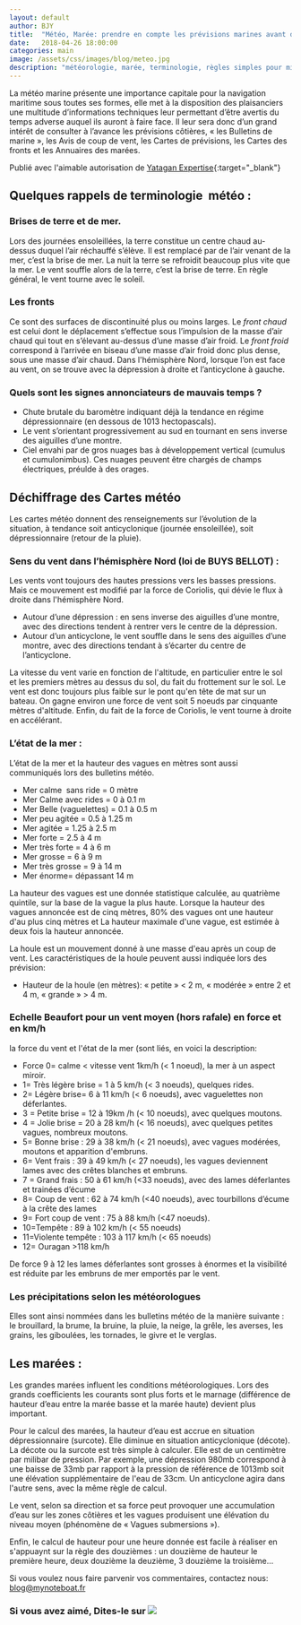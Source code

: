 ```yaml
---
layout: default
author: BJY
title:  "Météo, Marée: prendre en compte les prévisions marines avant de naviguer ?"
date:   2018-04-26 18:00:00
categories: main
image: /assets/css/images/blog/meteo.jpg
description: "météorologie, marée, terminologie, règles simples pour mieux naviguer"
---
```

La météo marine présente une importance capitale pour la navigation maritime sous toutes ses formes, elle met à la disposition des plaisanciers une multitude d’informations techniques leur permettant d’être avertis du temps adverse auquel ils auront à faire face. Il leur sera donc d’un grand intérêt de consulter à l’avance les prévisions côtières, « les Bulletins de marine », les Avis de coup de vent, les Cartes de prévisions, les Cartes des fronts et les Annuaires des marées.<!--break-->

Publié avec l'aimable autorisation de [Yatagan Expertise](http://www.yatagan-expertises.com/){:target="_blank"}

## Quelques rappels de terminologie  météo :
### Brises de terre et de mer.
Lors des journées ensoleillées, la terre constitue un centre chaud au-dessus duquel l’air réchauffé s’élève. Il est remplacé par de l’air venant de la mer, c’est la brise de mer.
La nuit la terre se refroidit beaucoup plus vite que la mer. Le vent  souffle alors de la terre, c’est la brise de terre. En règle général, le vent tourne avec le soleil.

### Les fronts 
Ce sont des surfaces de discontinuité plus ou moins larges.
Le _front chaud_ est celui dont le déplacement s’effectue sous l’impulsion de la masse d’air chaud qui tout en s’élevant au-dessus d’une masse d’air froid.
Le _front froid_ correspond à l’arrivée en biseau d’une masse d’air froid donc plus dense, sous une masse d’air chaud.
Dans l'hémisphère Nord, lorsque l’on est face au vent, on se trouve avec la dépression à droite et l’anticyclone à gauche. 

### Quels sont les signes annonciateurs de mauvais temps ?
* Chute brutale du baromètre indiquant déjà la tendance en régime dépressionnaire      (en dessous de 1013 hectopascals).
* Le vent s’orientant progressivement au sud en tournant en sens inverse des aiguilles d’une montre. 
* Ciel envahi par de gros nuages bas à développement vertical (cumulus et cumulonimbus). Ces nuages peuvent être chargés de champs électriques, préulde à des orages.

## Déchiffrage des Cartes météo
Les cartes météo donnent des renseignements sur l’évolution de la situation, à tendance soit anticyclonique (journée ensoleillée),  soit dépressionnaire (retour de la pluie).

### Sens du vent  dans l’hémisphère Nord (loi de BUYS BELLOT) :
Les vents vont toujours des hautes pressions vers les basses pressions. Mais ce mouvement est modifié par la force de Coriolis, qui dévie le flux à droite dans l'hémisphère Nord.
* Autour d’une dépression : en sens inverse des aiguilles d’une montre, avec des directions tendent à rentrer vers le centre de la dépression.
* Autour d’un anticyclone, le vent souffle dans le sens des aiguilles d’une montre, avec des directions tendant à s’écarter du centre de l’anticyclone.

La vitesse du vent varie en fonction de l'altitude, en particulier entre le sol et les premiers mètres au dessus du sol, du fait du frottement sur le sol. Le vent est donc toujours plus faible sur le pont qu'en tête de mat sur un bateau. On gagne environ une force de vent soit 5 noeuds par cinquante mètres d'altitude. Enfin, du fait de la force de Coriolis, le vent tourne à droite en accélérant.

### L’état de la mer :
L’état de la mer et la hauteur des vagues en mètres sont aussi communiqués lors des bulletins météo.
* Mer calme  sans ride = 0 mètre
* Mer Calme avec rides = 0 à 0.1 m
* Mer Belle (vaguelettes) = 0.1 à 0.5 m
* Mer peu agitée = 0.5 à 1.25 m
* Mer agitée = 1.25 à 2.5 m
* Mer forte = 2.5 à 4 m
* Mer très forte = 4 à 6 m
* Mer grosse = 6 à 9 m
* Mer très grosse = 9 à 14 m
* Mer énorme= dépassant 14 m

La hauteur des vagues est une donnée statistique calculée, au quatrième quintile, sur la base de la vague la plus haute. Lorsque la hauteur des vagues annoncée est de cinq mètres, 80% des vagues ont une hauteur d'au plus cinq mètres et La hauteur maximale d'une vague, est estimée à deux fois la hauteur annoncée.

La houle est un mouvement donné à une masse d'eau après un coup de vent.  Les caractéristiques de la houle peuvent aussi indiquée lors des prévision:
* Hauteur de la houle (en mètres): « petite » < 2 m, « modérée » entre 2 et 4 m, « grande » > 4 m.

### Echelle Beaufort pour un vent moyen (hors rafale) en force et en km/h
la force du vent et l'état de la mer (sont liés, en voici la description:
* Force 0= calme < vitesse vent 1km/h (< 1 noeud), la mer à un aspect miroir.
* 1= Très légère brise = 1 à 5 km/h (< 3 noeuds), quelques rides.
* 2= Légère brise= 6 à 11 km/h (< 6 noeuds), avec vaguelettes non déferlantes.
* 3 = Petite brise = 12 à 19km /h (< 10 noeuds), avec quelques moutons.
* 4 = Jolie brise = 20 à 28 km/h (< 16 noeuds), avec quelques petites vagues, nombreux moutons.
* 5= Bonne brise : 29 à 38 km/h (< 21 noeuds), avec vagues modérées, moutons et apparition d'embruns.
* 6= Vent frais : 39 à 49 km/h (< 27 noeuds), les vagues deviennent lames avec des crêtes blanches et embruns.
* 7 = Grand frais : 50 à 61 km/h (<33 noeuds), avec des lames déferlantes et trainées d’écume
* 8= Coup de vent : 62 à 74 km/h (<40 noeuds), avec tourbillons d’écume à la crête des lames
* 9= Fort coup de vent : 75 à 88 km/h (<47 noeuds).
* 10=Tempête : 89 à 102 km/h (< 55 noeuds)
* 11=Violente tempête : 103 à 117 km/h (< 65 noeuds)
* 12= Ouragan >118 km/h

De force 9 à 12 les lames déferlantes sont grosses à énormes et la visibilité est réduite par les embruns de mer emportés par le vent.

### Les précipitations selon les météorologues  
Elles sont ainsi nommées  dans les bulletins météo de la manière suivante : le brouillard, la brume, la bruine, la pluie, la neige, la grêle, les averses, les grains, les giboulées, les tornades, le givre et le verglas.
  
## Les marées :
Les grandes  marées influent les conditions météorologiques. Lors des grands coefficients les courants sont plus forts et le marnage (différence de hauteur d’eau entre la marée basse et la marée haute) devient plus important.

Pour le calcul des marées, la hauteur d’eau est accrue en situation dépressionnaire (surcote). Elle diminue en situation anticyclonique (décote). La décote ou la surcote est très simple à calculer. Elle est de un centimètre par milibar de pression. Par exemple, une dépression 980mb correspond à une baisse de 33mb par rapport à la pression de référence de 1013mb soit une élévation supplémentaire de l'eau de 33cm. Un anticyclone agira dans l'autre sens, avec la même règle de calcul.

Le vent, selon sa direction et sa force peut provoquer une accumulation d’eau sur les zones côtières et les vagues produisent une élévation du niveau moyen (phénomène de « Vagues submersions »).

Enfin, le calcul de hauteur pour une heure donnée est facile à réaliser en s'appuaynt sur la règle des douzièmes : un douzième de hauteur le première heure, deux douzième la deuzième, 3 douzième la troisième...

Si vous voulez nous faire parvenir vos commentaires, contactez nous: [blog@mynoteboat.fr](mailto:blog@mynoteboat.fr)

<H3>Si vous avez aimé, Dites-le sur <a href="https://www.facebook.com/sharer/sharer.php?u=http://www.mynoteboat.fr//main/2018/04/26/naviguer-avec-la-meteo.html" target="_blank" ><img src="{{ site.url }}/assets/images/facebook-icon-S.png"
            id="FB" class="socialicon"></a></H3>